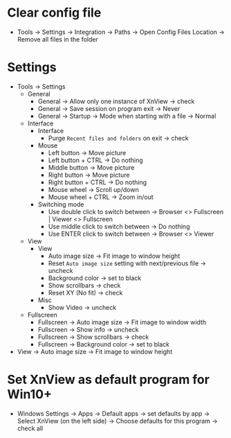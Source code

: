 Clear config file
=====
* Tools -> Settings -> Integration -> Paths -> Open Config Files Location -> Remove all files in the folder

Settings
=====
* Tools -> Settings
    * General
        * General -> Allow only one instance of XnView -> check
        * General -> Save session on program exit -> Never
        * General -> Startup -> Mode when starting with a file -> Normal
    * Interface
        * Interface
            * Purge `Recent files and folders` on exit -> check
        * Mouse
            * Left button -> Move picture
            * Left button + CTRL -> Do nothing
            * Middle button -> Move picture
            * Right button -> Move picture
            * Right button + CTRL -> Do nothing
            * Mouse wheel -> Scroll up/down
            * Mouse wheel + CTRL -> Zoom in/out
        * Switching mode
            * Use double click to switch between -> Browser <> Fullscreen | Viewer <> Fullscreen
            * Use middle click to switch between -> Do nothing
            * Use ENTER click to switch between -> Browser <> Viewer
    * View
        * View
            * Auto image size -> Fit image to window height
            * Reset `Auto image size` setting with next/previous file -> uncheck
            * Background color -> set to black
            * Show scrollbars -> check
            * Reset XY (No fit) -> check
        * Misc
            * Show Video -> uncheck
    * Fullscreen
        * Fullscreen -> Auto image size -> Fit image to window width
        * Fullscreen -> Show info -> uncheck
        * Fullscreen -> Show scrollbars -> check
        * Fullscreen -> Background color -> set to black
* View -> Auto image size -> Fit image to window height

Set XnView as default program for Win10+
=====
* Windows Settings -> Apps -> Default apps -> set defaults by app -> Select XnView (on the left side) -> Choose defaults for this program -> check all

